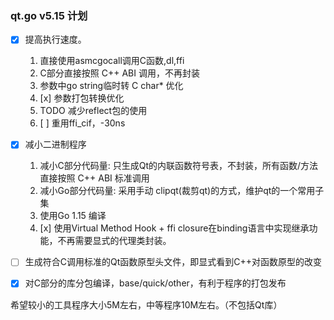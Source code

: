 ### qt.go v5.15 计划

* [x] 提高执行速度。
  1. 直接使用asmcgocall调用C函数,dl,ffi
  2. C部分直接按照 C++ ABI 调用，不再封装
  3. 参数中go string临时转 C char* 优化
  4. [x] 参数打包转换优化
  5. TODO 减少reflect包的使用
  6. [ ] 重用ffi\_cif，-30ns

* [x] 减小二进制程序
  1. 减小C部分代码量: 只生成Qt的内联函数符号表，不封装，所有函数/方法直接按照 C++ ABI 标准调用
  2. 减小Go部分代码量: 采用手动 clipqt(裁剪qt)的方式，维护qt的一个常用子集
  3. 使用Go 1.15 编译
  4. [x] 使用Virtual Method Hook + ffi closure在binding语言中实现继承功能，不再需要显式的代理类封装。
  
* [ ] 生成符合C调用标准的Qt函数原型头文件，即显式看到C++对函数原型的改变

* [x] 对C部分的库分包编译，base/quick/other，有利于程序的打包发布

希望较小的工具程序大小5M左右，中等程序10M左右。（不包括Qt库）
